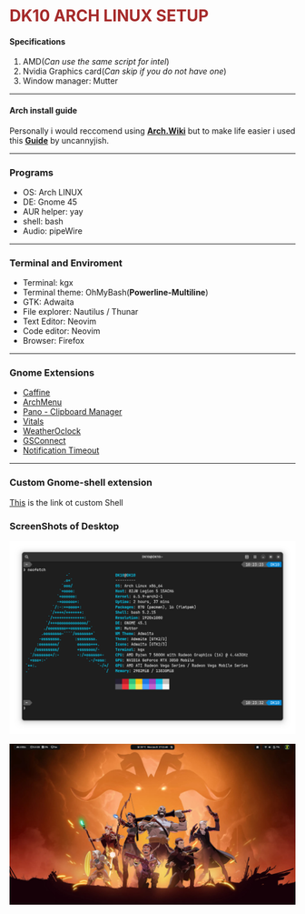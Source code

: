 # <span style="color: brown"> DK10 ARCH LINUX SETUP</span>

#### Specifications
1. AMD(*Can use the same script for intel*) 
2. Nvidia Graphics card(_Can skip if you do not have one_)
3. Window manager: Mutter
___
#### Arch install guide
Personally i would reccomend using **[Arch.Wiki](archwiki.org)** but to make life easier i used this **[Guide](https://emerald-bun-ee0.notion.site/Arch-Linux-Dual-Boot-Guide-84140e4c5ac94b89baf1647486594325)** by uncannyjish.
___
### Programs
- OS: Arch LINUX
- DE: Gnome 45 
- AUR helper: yay
- shell: bash 
- Audio: pipeWire
___
### Terminal and Enviroment
- Terminal: kgx
- Terminal theme: OhMyBash(**Powerline-Multiline**)
- GTK: Adwaita
- File explorer: Nautilus / Thunar
- Text Editor: Neovim
- Code editor: Neovim 
- Browser: Firefox
*******
### Gnome Extensions
- [Caffine](https://extensions.gnome.org/extension/517/caffeine/)
- [ArchMenu](https://extensions.gnome.org/extension/3628/arcmenu/)
- [Pano - Clipboard Manager](https://extensions.gnome.org/extension/5278/pano/)
- [Vitals](https://extensions.gnome.org/extension/1460/vitals/)
- [WeatherOclock](https://extensions.gnome.org/extension/5470/weather-oclock/)
- [GSConnect](https://extensions.gnome.org/extension/1319/gsconnect/)
- [Notification Timeout](https://extensions.gnome.org/extension/3795/notification-timeout/)
___

### Custom Gnome-shell extension
[This](https://github.com/Mestane/CustomGnomeShell) is the link ot custom Shell
### ScreenShots of Desktop
![image](https://github.com/DK10WS/Setup/blob/master/Neoftech.png)

![image](https://github.com/DK10WS/Setup/blob/master/Desktop.png)


